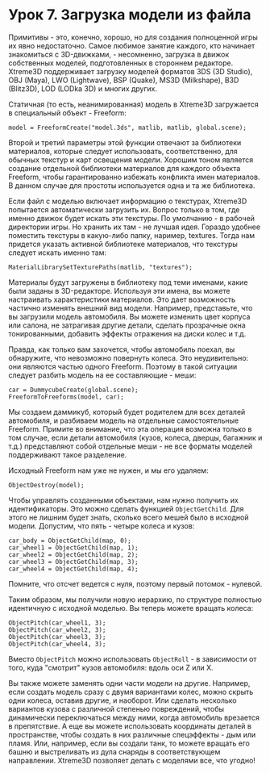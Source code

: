 # Урок 7. Загрузка модели из файла

Примитивы - это, конечно, хорошо, но для создания полноценной игры их явно недостаточно. Самое любимое занятие каждого, кто начинает знакомиться с 3D-движками, - несомненно, загрузка в движок собственных моделей, подготовленных в стороннем редакторе. Xtreme3D поддерживает загрузку моделей форматов 3DS (3D Studio), OBJ (Maya), LWO (Lightwave), BSP (Quake), MS3D (Milkshape), B3D (Blitz3D), LOD (LODka 3D) и многих других.

Статичная (то есть, неанимированная) модель в Xtreme3D загружается в специальный объект - Freeform:

```gml
model = FreeformCreate("model.3ds", matlib, matlib, global.scene);
```

Второй и третий параметры этой функции отвечают за библиотеки материалов, которые следует использовать, соответственно, для обычных текстур и карт освещения модели. Хорошим тоном является создание отдельной библиотеки материалов для каждого объекта Freeform, чтобы гарантированно избежать конфликта имен материалов. В данном случае для простоты используется одна и та же библиотека.

Если файл с моделью включает информацию о текстурах, Xtreme3D попытается автоматически загрузить их. Вопрос только в том, где именно движок будет искать эти текстуры. По умолчанию - в рабочей директории игры. Но хранить их там - не лучшая идея. Гораздо удобнее поместить текстуры в какую-либо папку, наример, textures. Тогда нам придется указать активной библиотеке материалов, что текстуры следует искать именно там:

```gm
MaterialLibrarySetTexturePaths(matlib, "textures");
```

Материалы будут загружены в библиотеку под теми именами, какие были заданы в 3D-редакторе. Используя эти имена, вы можете настраивать характеристики материалов. Это дает возможность частично изменять внешний вид модели. Например, представьте, что вы загрузили модель автомобиля. Вы можете изменить цвет корпуса или салона, не затрагивая другие детали, сделать прозрачные окна тонированными, добавить эффекты отражения на диски колес и т.д.

Правда, как только вам захочется, чтобы автомобиль поехал, вы обнаружите, что невозможно повернуть колеса. Это неудивительно: они являются частью одного Freeform. Поэтому в такой ситуации следует разбить модель на ее составляющие - меши:

```gml
car = DummycubeCreate(global.scene);
FreeformToFreeforms(model, car);
```

Мы создаем даммикуб, который будет родителем для всех деталей автомобиля, и разбиваем модель на отдельные самостоятельные Freeform. Примите во внимание, что эта операция возможна только в том случае, если детали автомобиля (кузов, колеса, дверцы, багажник и т.д.) представляют собой отдельные меши - не все форматы моделей поддерживают такое разделение.

Исходный Freeform нам уже не нужен, и мы его удаляем: 

```gml
ObjectDestroy(model);
```

Чтобы управлять созданными объектами, нам нужно получить их идентификаторы. Это можно сделать функцией `ObjectGetChild`. Для этого не лишним будет знать, сколько всего мешей было в исходной модели. Допустим, что пять - четыре колеса и кузов:

```gml
car_body = ObjectGetChild(map, 0);
car_wheel1 = ObjectGetChild(map, 1);
car_wheel2 = ObjectGetChild(map, 2);
car_wheel3 = ObjectGetChild(map, 3);
car_wheel4 = ObjectGetChild(map, 4);
```

Помните, что отсчет ведется с нуля, поэтому первый потомок - нулевой.

Таким образом, мы получили новую иерархию, по структуре полностью идентичную с исходной моделью. Вы теперь можете вращать колеса: 

```gml
ObjectPitch(car_wheel1, 3);
ObjectPitch(car_wheel2, 3);
ObjectPitch(car_wheel3, 3);
ObjectPitch(car_wheel4, 3);
```

Вместо `ObjectPitch` можно использовать `ObjectRoll` - в зависимости от того, куда "смотрит" кузов автомобиля: вдоль оси Z или X.

Вы также можете заменять одни части модели на другие. Например, если создать модель сразу с двумя вариантами колес, можно скрыть одни колеса, оставив другие, и наоборот. Или сделать несколько вариантов кузова с различной степенью повреждений, чтобы динамически переключаться между ними, когда автомобиль врезается в препятствие. А еще вы можете использовать координаты деталей в пространстве, чтобы создать в них различные спецэффекты - дым или пламя. Или, например, если вы создали танк, то можете вращать его башню и выстреливать из дула снаряды в соответствующем направлении. Xtreme3D позволяет делать с моделями все, что угодно!
